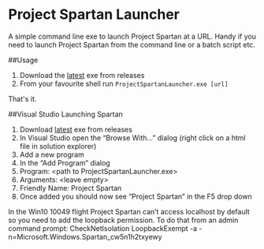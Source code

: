 # Project Spartan Launcher
A simple command line exe to launch Project Spartan at a URL. Handy if you need to launch Project Spartan from the command line or a batch script etc.

##Usage
1. Download the [latest](https://github.com/andysterland/ProjectSpartanLauncher/releases/download/v0.1/ProjectSpartanLauncher.exe) exe from releases 
2. From your favourite shell run `ProjectSpartanLauncher.exe [url]` 

That's it.

##Visual Studio Launching Spartan

1.	Download [latest](https://github.com/andysterland/ProjectSpartanLauncher/releases/download/v0.1/ProjectSpartanLauncher.exe) exe from releases 
2.	In Visual Studio open the “Browse With…” dialog (right click on a html file in solution explorer)
3.	Add a new program
4.	In the “Add Program” dialog
  1. Program: \<path to ProjectSpartanLauncher.exe\>
  2.	Arguments: \<leave empty\>
  3. Friendly Name: Project Spartan
5.	Once added you should now see “Project Spartan” in the F5 drop down

In the Win10 10049 flight Project Spartan can’t access localhost by default so you need to add the loopback permission. To do that from an admin command prompt:
CheckNetIsolation LoopbackExempt -a -n=Microsoft.Windows.Spartan_cw5n1h2txyewy
